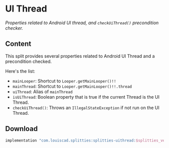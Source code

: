 # UI Thread

*Properties related to Android UI thread, and `checkUiThread()` precondition
checker.*

## Content

This split provides several properties related to Android UI Thread and a
precondition checked.

Here's the list:

* `mainLooper`: Shortcut to `Looper.getMainLooper()!!`
* `mainThread`:  Shortcut to `Looper.getMainLooper()!!.thread`
* `uiThread`: Alias of `mainThread`
* `isUiThread`: Boolean property that is true if the current Thread is the UI
Thread.
* `checkUiThread()`: Throws an `IllegalStateException` if not run on the UI
Thread.

## Download

```groovy
implementation "com.louiscad.splitties:splitties-uithread:$splitties_version"
```
